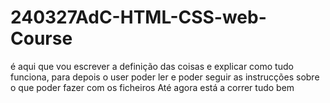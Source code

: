 # 240327AdC-HTML-CSS-web-Course

é aqui que vou escrever a definição das coisas e explicar como tudo funciona, para depois o user poder ler e poder seguir as instrucções sobre o que poder fazer com os ficheiros
Até agora está a correr tudo bem
